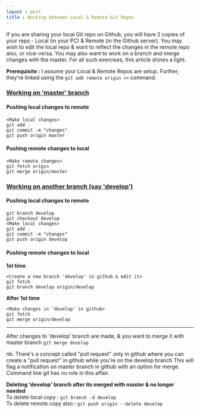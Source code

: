 ```yaml
---
layout : post
title : Working between Local & Remote Git Repos
---
```


If you are sharing your local Git repo on Github, you will have 2 copies of your repo - Local (in your PC) & Remote (in the Github server). You may wish to edit the local repo & want to reflect the changes in the remote repo also, or vice-versa. You may also want to work on a branch and merge changes with the master. For all such exercises, this article shines a light.

**Prerequisite :** I assume your Local & Remote Repos are setup. Further, they're linked using the `git add remote origin <>` command.

### <ins> Working on 'master' branch </ins>

#### Pushing local changes to remote

	<Make local changes>  
	git add .  
	git commit -m "changes"	
	git push origin master

#### Pushing remote changes to local

	<Make remote changes>  
	git fetch origin  
	git merge origin/master 

### <ins> Working on another branch (say 'develop') </ins>

#### Pushing local changes to remote

	git branch develop  
	git checkout develop  
	<Make local changes>  
	git add .  
	git commit -m "changes"  
	git push origin develop  

#### Pushing remote changes to local

**1st time** 

	<Create a new branch 'develop' in github & edit it>    
	git fetch  
	git branch develop origin/develop
		
**After 1st time**  

	<Make changes in 'develop' in github>  
	git fetch  
	git merge origin/develop
		
		
----------------------------------------------------------------------------------------  
After changes to 'develop' branch are made, & you want to merge it with master branch
<On master branch> `git merge develop`
	
nb. There's a concept called "pull request" only in github where you can create a "pull request" in github while you're on the develop branch
    This will flag a notification on master branch in github with an option for merge. Command line git has no role in this affair.
	
**Deleting 'develop' branch after its merged with master & no longer needed**  
	To delete local copy : `git branch -d develop`   
	To delete remote copy also : `git push origin --delete develop`

